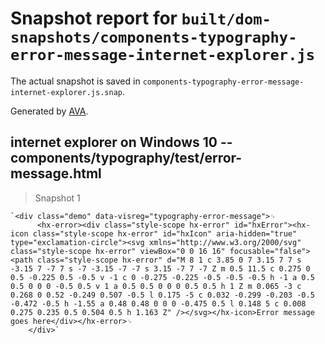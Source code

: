 # Snapshot report for `built/dom-snapshots/components-typography-error-message-internet-explorer.js`

The actual snapshot is saved in `components-typography-error-message-internet-explorer.js.snap`.

Generated by [AVA](https://ava.li).

## internet explorer on Windows 10 -- components/typography/test/error-message.html

> Snapshot 1

    `<div class="demo" data-visreg="typography-error-message">␊
          <hx-error><div class="style-scope hx-error" id="hxError"><hx-icon class="style-scope hx-error" id="hxIcon" aria-hidden="true" type="exclamation-circle"><svg xmlns="http://www.w3.org/2000/svg" class="style-scope hx-error" viewBox="0 0 16 16" focusable="false"><path class="style-scope hx-error" d="M 8 1 c 3.85 0 7 3.15 7 7 s -3.15 7 -7 7 s -7 -3.15 -7 -7 s 3.15 -7 7 -7 Z m 0.5 11.5 c 0.275 0 0.5 -0.225 0.5 -0.5 v -1 c 0 -0.275 -0.225 -0.5 -0.5 -0.5 h -1 a 0.5 0.5 0 0 0 -0.5 0.5 v 1 a 0.5 0.5 0 0 0 0.5 0.5 h 1 Z m 0.065 -3 c 0.268 0 0.52 -0.249 0.507 -0.5 l 0.175 -5 c 0.032 -0.299 -0.203 -0.5 -0.472 -0.5 h -1.55 a 0.48 0.48 0 0 0 -0.475 0.5 l 0.148 5 c 0.008 0.275 0.235 0.5 0.504 0.5 h 1.163 Z" /></svg></hx-icon>Error message goes here</div></hx-error>␊
        </div>`
